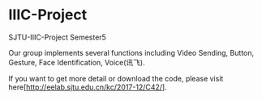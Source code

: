 # IIIC-Project
SJTU-IIIC-Project Semester5  

Our group implements several functions including Video Sending, Button, Gesture, Face Identification, Voice(讯飞).   

If you want to get more detail or download the code, please visit here[http://eelab.sjtu.edu.cn/kc/2017-12/C42/].
